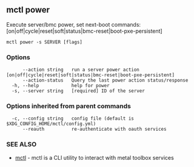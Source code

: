 [Auto generated by spf13/cobra]: <>

## mctl power

Execute server/bmc power, set next-boot commands: [on|off|cycle|reset|soft|status|bmc-reset|boot-pxe-persistent]

```
mctl power -s SERVER [flags]
```

### Options

```
      --action string   run a server power action [on|off|cycle|reset|soft|status|bmc-reset|boot-pxe-persistent]
      --action-status   Query the last power action status/response
  -h, --help            help for power
  -s, --server string   [required] ID of the server
```

### Options inherited from parent commands

```
  -c, --config string   config file (default is $XDG_CONFIG_HOME/mctl/config.yml)
      --reauth          re-authenticate with oauth services
```

### SEE ALSO

* [mctl](mctl.md)	 - mctl is a CLI utility to interact with metal toolbox services

